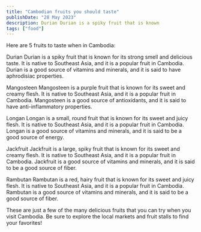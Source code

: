 ```yaml
---
title: "Cambodian fruits you should taste"
publishDate: "28 May 2023"
description: Durian Durian is a spiky fruit that is known
tags: ["food"]
---
```


Here are 5 fruits to taste when in Cambodia:

Durian Durian is a spiky fruit that is known for its strong smell and delicious taste. It is native to Southeast Asia, and it is a popular fruit in Cambodia. Durian is a good source of vitamins and minerals, and it is said to have aphrodisiac properties.

Mangosteen Mangosteen is a purple fruit that is known for its sweet and creamy flesh. It is native to Southeast Asia, and it is a popular fruit in Cambodia. Mangosteen is a good source of antioxidants, and it is said to have anti-inflammatory properties.

Longan Longan is a small, round fruit that is known for its sweet and juicy flesh. It is native to Southeast Asia, and it is a popular fruit in Cambodia. Longan is a good source of vitamins and minerals, and it is said to be a good source of energy.

Jackfruit Jackfruit is a large, spiky fruit that is known for its sweet and creamy flesh. It is native to Southeast Asia, and it is a popular fruit in Cambodia. Jackfruit is a good source of vitamins and minerals, and it is said to be a good source of fiber.

Rambutan Rambutan is a red, hairy fruit that is known for its sweet and juicy flesh. It is native to Southeast Asia, and it is a popular fruit in Cambodia. Rambutan is a good source of vitamins and minerals, and it is said to be a good source of fiber.

These are just a few of the many delicious fruits that you can try when you visit Cambodia. Be sure to explore the local markets and fruit stalls to find your favorites!

